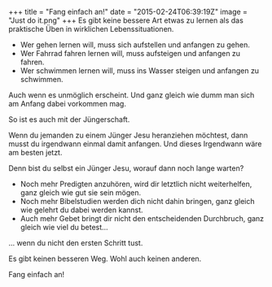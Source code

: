 +++
title = "Fang einfach an!"
date = "2015-02-24T06:39:19Z"
image = "Just do it.png"
+++
Es gibt keine bessere Art etwas zu lernen als das praktische Üben in wirklichen Lebenssituationen.

* Wer gehen lernen will, muss sich aufstellen und anfangen zu gehen.
* Wer Fahrrad fahren lernen will, muss aufsteigen und anfangen zu fahren.
* Wer schwimmen lernen will, muss ins Wasser steigen und anfangen zu schwimmen.

Auch wenn es unmöglich erscheint. Und ganz gleich wie dumm man sich am Anfang dabei vorkommen mag.

So ist es auch mit der Jüngerschaft.

Wenn du jemanden zu einem Jünger Jesu heranziehen möchtest, dann musst du irgendwann einmal damit anfangen. Und dieses Irgendwann wäre am besten jetzt.

Denn bist du selbst ein Jünger Jesu, worauf dann noch lange warten?

* Noch mehr Predigten anzuhören, wird dir letztlich nicht weiterhelfen, ganz gleich wie gut sie sein mögen.
* Noch mehr Bibelstudien werden dich nicht dahin bringen, ganz gleich wie gelehrt du dabei werden kannst.
* Auch mehr Gebet bringt dir nicht den entscheidenden Durchbruch, ganz gleich wie viel du betest…

… wenn du nicht den ersten Schritt tust.

Es gibt keinen besseren Weg. Wohl auch keinen anderen.

Fang einfach an!
